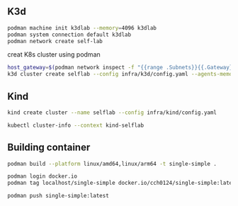 
## K3d
```bash
podman machine init k3dlab --memory=4096 k3dlab
podman system connection default k3dlab 
podman network create self-lab
```

creat K8s cluster using podman

```bash
host_gateway=$(podman network inspect -f "{{range .Subnets}}{{.Gateway}}{{end}}" self-lab 2>/dev/null || echo "host-gateway")
k3d cluster create selflab --config infra/k3d/config.yaml --agents-memory=3G  --servers-memory=2G
```

## Kind


```bash
kind create cluster --name selflab --config infra/kind/config.yaml

kubectl cluster-info --context kind-selflab
```

## Building container

```bash
podman build --platform linux/amd64,linux/arm64 -t single-simple .
```

```bash
podman login docker.io
podman tag localhost/single-simple docker.io/cch0124/single-simple:latest
```

```bash
podman push single-simple:latest 
```